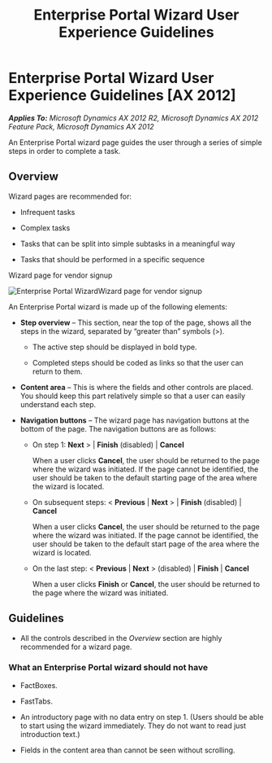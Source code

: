 ﻿---
title: Enterprise Portal Wizard User Experience Guidelines
TOCTitle: Enterprise Portal Wizard
ms:assetid: e3b25666-1d36-4122-82df-4662037ff420
ms:mtpsurl: https://msdn.microsoft.com/en-us/library/Gg886613(v=AX.60)
ms:contentKeyID: 35267977
ms.date: 11/07/2012
mtps_version: v=AX.60
---

# Enterprise Portal Wizard User Experience Guidelines [AX 2012]


_**Applies To:** Microsoft Dynamics AX 2012 R2, Microsoft Dynamics AX 2012 Feature Pack, Microsoft Dynamics AX 2012_

An Enterprise Portal wizard page guides the user through a series of simple steps in order to complete a task.

## Overview

Wizard pages are recommended for:

  - Infrequent tasks

  - Complex tasks

  - Tasks that can be split into simple subtasks in a meaningful way

  - Tasks that should be performed in a specific sequence

Wizard page for vendor signup

  
![Enterprise Portal Wizard](images/Gg886613.EPwizard_01(AX.60).png "Enterprise Portal Wizard")Wizard page for vendor signup

An Enterprise Portal wizard is made up of the following elements:

  - **Step overview** – This section, near the top of the page, shows all the steps in the wizard, separated by “greater than” symbols (\>).
    
      - The active step should be displayed in bold type.
    
      - Completed steps should be coded as links so that the user can return to them.

  - **Content area** – This is where the fields and other controls are placed. You should keep this part relatively simple so that a user can easily understand each step.

  - **Navigation buttons** – The wizard page has navigation buttons at the bottom of the page. The navigation buttons are as follows:
    
      - On step 1: **Next** \> | **Finish** (disabled) | **Cancel**
        
        When a user clicks **Cancel**, the user should be returned to the page where the wizard was initiated. If the page cannot be identified, the user should be taken to the default starting page of the area where the wizard is located.
    
      - On subsequent steps: \< **Previous** | **Next** \> | **Finish** (disabled) | **Cancel**
        
        When a user clicks **Cancel**, the user should be returned to the page where the wizard was initiated. If the page cannot be identified, the user should be taken to the default start page of the area where the wizard is located.
    
      - On the last step: \< **Previous** | **Next** \> (disabled) | **Finish** | **Cancel**
        
        When a user clicks **Finish** or **Cancel**, the user should be returned to the page where the wizard was initiated.

## Guidelines

  - All the controls described in the *Overview* section are highly recommended for a wizard page.

### What an Enterprise Portal wizard should not have

  - FactBoxes.

  - FastTabs.

  - An introductory page with no data entry on step 1. (Users should be able to start using the wizard immediately. They do not want to read just introduction text.)

  - Fields in the content area than cannot be seen without scrolling.

